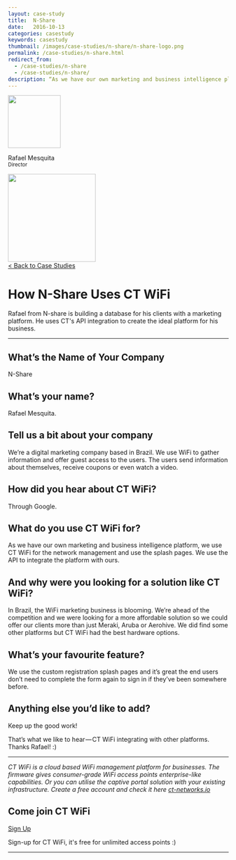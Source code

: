 ```yaml
---
layout: case-study
title:  N-Share
date:   2016-10-13
categories: casestudy
keywords: casestudy
thumbnail: /images/case-studies/n-share/n-share-logo.png
permalink: /case-studies/n-share.html
redirect_from:
  - /case-studies/n-share
  - /case-studies/n-share/
description: “As we have our own marketing and business intelligence platform, we use CT WiFi for the network management and use the splash pages. We use the API to integrate the platform with ours.”
---
```


<div class="mdl-grid">
<div class="case-study-side mdl-cell mdl-cell--3-col mdl-cell--8-col-tablet mdl-cell--4-col-phone mdl-typography--text-center mdl-shadow--1dp">
<img class="cs-portrait text-center" src="/images/case-studies/n-share/rafael-mesquita.png" width="120px">
<p>Rafael Mesquita <br> <small>Director</small></p>
<img src="/images/case-studies/n-share/n-share-alt-logo.png" width="200px">
</div>

<div class="case-study-post mdl-cell mdl-cell--9-col mdl-shadow--1dp">
<a href="/casestudies/">< Back to Case Studies</a>
<h1>How N-Share Uses CT WiFi</h1>
<p>Rafael from N-share is building a database for his clients with a marketing platform. He uses CT's API integration to create the ideal platform for his business.</p>

<hr>

<h2>What’s the Name of Your Company</h2>

<p>N-Share</p>

<h2>What’s your name?</h2>

<p>Rafael Mesquita.</p>

<h2>Tell us a bit about your company</h2>

<p>We’re a digital marketing company based in Brazil. We use WiFi to gather information and offer guest access to the users. The users send information about themselves, receive coupons or even watch a video.</p>

<h2>How did you hear about CT WiFi?</h2>

<p>Through Google.</p>

<h2>What do you use CT WiFi for?</h2>

<p>As we have our own marketing and business intelligence platform, we use CT WiFi for the network management and use the splash pages. We use the API to integrate the platform with ours.</p>

<h2>And why were you looking for a solution like CT WiFi?</h2>

<p>In Brazil, the WiFi marketing business is blooming. We’re ahead of the competition and we were looking for a more affordable solution so we could offer our clients more than just Meraki, Aruba or Aerohive. We did find some other platforms but CT WiFi had the best hardware options.</p>

<h2>What’s your favourite feature?</h2>

<p>We use the custom registration splash pages and it’s great the end users don’t need to complete the form again to sign in if they’ve been somewhere before.</p>

<h2>Anything else you’d like to add?</h2>

<p>Keep up the good work!</p>


<p>That’s what we like to hear — CT WiFi integrating with other platforms. Thanks Rafael! :)</p>

<hr>

<div class="mdl-typography--text-center">
<p><i>CT WiFi is a cloud based WiFi management platform for businesses. The firmware gives consumer-grade WiFi access points enterprise-like capabilities. Or you can utilise the captive portal solution with your existing infrastructure. Create a free account and check it here <a href="https://ct-networks.io">ct-networks.io</a></i></p>
<div class="text-center">
<h2>Come join CT WiFi</h2>
<a href="/sign-up" class="button success dst">Sign Up</a><br>
<p>Sign-up for CT WiFi, it's free for unlimited access points :)</p>
</div>
<hr>
</div>
</div>
</div>
